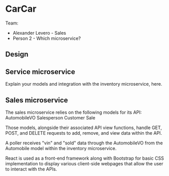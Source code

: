 # CarCar

Team:

* Alexander Levero - Sales
* Person 2 - Which microservice?

## Design

## Service microservice

Explain your models and integration with the inventory
microservice, here.

## Sales microservice

The sales microservice relies on the following models for its API:
AutomobileVO
Salesperson
Customer
Sale

Those models, alongside their associated API view functions, handle GET, POST, and DELETE requests to add, remove, and view data within the API.

A poller receives "vin" and "sold" data through the AutomobileVO from the Automobile model within the inventory microservice.

React is used as a front-end framework along with Bootstrap for basic CSS implementation to display various client-side webpages that allow the user to interact with the APIs.
